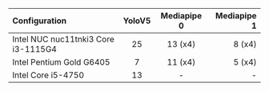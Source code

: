 | Configuration      | YoloV5 | Mediapipe 0 | Mediapipe 1 |
| :---        |    :----:   |    :----:   |         ---: |
| Intel NUC nuc11tnki3 Core i3-1115G4      | 25       | 13 (x4)       | 8 (x4)      |
| Intel Pentium Gold G6405      | 7       | 11 (x4)       | 5 (x4)      |
| Intel Core i5-4750      | 13       | -       | -       |

